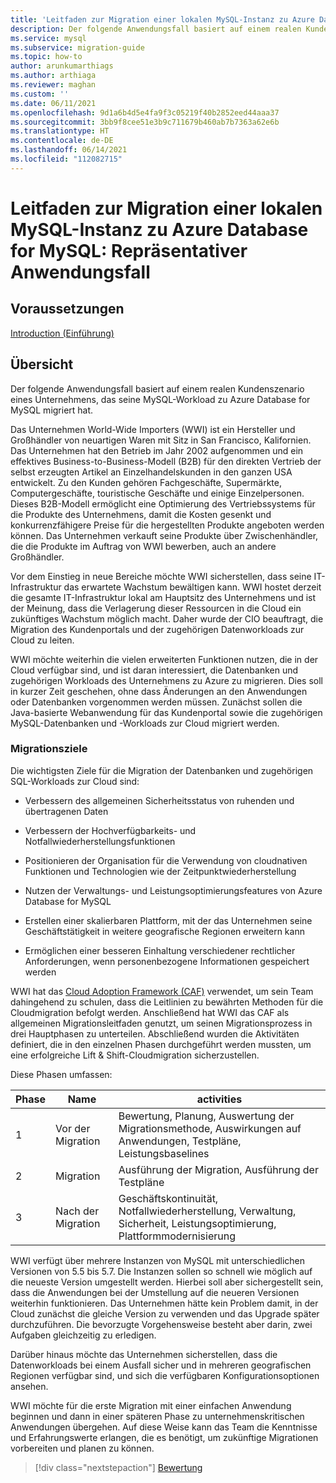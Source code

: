 ```yaml
---
title: 'Leitfaden zur Migration einer lokalen MySQL-Instanz zu Azure Database for MySQL: Repräsentativer Anwendungsfall'
description: Der folgende Anwendungsfall basiert auf einem realen Kundenszenario eines Unternehmens, das seine MySQL-Workload zu Azure Database for MySQL migriert hat.
ms.service: mysql
ms.subservice: migration-guide
ms.topic: how-to
author: arunkumarthiags
ms.author: arthiaga
ms.reviewer: maghan
ms.custom: ''
ms.date: 06/11/2021
ms.openlocfilehash: 9d1a6b4d5e4fa9f3c05219f40b2852eed44aaa37
ms.sourcegitcommit: 3bb9f8cee51e3b9c711679b460ab7b7363a62e6b
ms.translationtype: HT
ms.contentlocale: de-DE
ms.lasthandoff: 06/14/2021
ms.locfileid: "112082715"
---
```

# <a name="mysql-on-premises-to-azure-database-for-mysql-migration-guide-representative-use-case"></a>Leitfaden zur Migration einer lokalen MySQL-Instanz zu Azure Database for MySQL: Repräsentativer Anwendungsfall

## <a name="prerequisites"></a>Voraussetzungen

[Introduction (Einführung)](01-mysql-migration-guide-intro.md)
## <a name="overview"></a>Übersicht

Der folgende Anwendungsfall basiert auf einem realen Kundenszenario eines Unternehmens, das seine MySQL-Workload zu Azure Database for MySQL migriert hat.

Das Unternehmen World-Wide Importers (WWI) ist ein Hersteller und Großhändler von neuartigen Waren mit Sitz in San Francisco, Kalifornien. Das Unternehmen hat den Betrieb im Jahr 2002 aufgenommen und ein effektives Business-to-Business-Modell (B2B) für den direkten Vertrieb der selbst erzeugten Artikel an Einzelhandelskunden in den ganzen USA entwickelt. Zu den Kunden gehören Fachgeschäfte, Supermärkte, Computergeschäfte, touristische Geschäfte und einige Einzelpersonen. Dieses B2B-Modell ermöglicht eine Optimierung des Vertriebssystems für die Produkte des Unternehmens, damit die Kosten gesenkt und konkurrenzfähigere Preise für die hergestellten Produkte angeboten werden können. Das Unternehmen verkauft seine Produkte über Zwischenhändler, die die Produkte im Auftrag von WWI bewerben, auch an andere Großhändler.

Vor dem Einstieg in neue Bereiche möchte WWI sicherstellen, dass seine IT-Infrastruktur das erwartete Wachstum bewältigen kann. WWI hostet derzeit die gesamte IT-Infrastruktur lokal am Hauptsitz des Unternehmens und ist der Meinung, dass die Verlagerung dieser Ressourcen in die Cloud ein zukünftiges Wachstum möglich macht. Daher wurde der CIO beauftragt, die Migration des Kundenportals und der zugehörigen Datenworkloads zur Cloud zu leiten.

WWI möchte weiterhin die vielen erweiterten Funktionen nutzen, die in der Cloud verfügbar sind, und ist daran interessiert, die Datenbanken und zugehörigen Workloads des Unternehmens zu Azure zu migrieren. Dies soll in kurzer Zeit geschehen, ohne dass Änderungen an den Anwendungen oder Datenbanken vorgenommen werden müssen. Zunächst sollen die Java-basierte Webanwendung für das Kundenportal sowie die zugehörigen MySQL-Datenbanken und -Workloads zur Cloud migriert werden.

### <a name="migration-goals"></a>Migrationsziele

Die wichtigsten Ziele für die Migration der Datenbanken und zugehörigen SQL-Workloads zur Cloud sind:

  - Verbessern des allgemeinen Sicherheitsstatus von ruhenden und übertragenen Daten

  - Verbessern der Hochverfügbarkeits- und Notfallwiederherstellungsfunktionen

  - Positionieren der Organisation für die Verwendung von cloudnativen Funktionen und Technologien wie der Zeitpunktwiederherstellung

  - Nutzen der Verwaltungs- und Leistungsoptimierungsfeatures von Azure Database for MySQL

  - Erstellen einer skalierbaren Plattform, mit der das Unternehmen seine Geschäftstätigkeit in weitere geografische Regionen erweitern kann

  - Ermöglichen einer besseren Einhaltung verschiedener rechtlicher Anforderungen, wenn personenbezogene Informationen gespeichert werden

WWI hat das [Cloud Adoption Framework (CAF)](/azure/cloud-adoption-framework/) verwendet, um sein Team dahingehend zu schulen, dass die Leitlinien zu bewährten Methoden für die Cloudmigration befolgt werden. Anschließend hat WWI das CAF als allgemeinen Migrationsleitfaden genutzt, um seinen Migrationsprozess in drei Hauptphasen zu unterteilen. Abschließend wurden die Aktivitäten definiert, die in den einzelnen Phasen durchgeführt werden mussten, um eine erfolgreiche Lift & Shift-Cloudmigration sicherzustellen.

Diese Phasen umfassen:

| Phase | Name | activities |
|-------|------|------------|
| 1 | Vor der Migration  | Bewertung, Planung, Auswertung der Migrationsmethode, Auswirkungen auf Anwendungen, Testpläne, Leistungsbaselines |
| 2 | Migration      | Ausführung der Migration, Ausführung der Testpläne                                                                          |
| 3 | Nach der Migration | Geschäftskontinuität, Notfallwiederherstellung, Verwaltung, Sicherheit, Leistungsoptimierung, Plattformmodernisierung |

WWI verfügt über mehrere Instanzen von MySQL mit unterschiedlichen Versionen von 5.5 bis 5.7. Die Instanzen sollen so schnell wie möglich auf die neueste Version umgestellt werden. Hierbei soll aber sichergestellt sein, dass die Anwendungen bei der Umstellung auf die neueren Versionen weiterhin funktionieren. Das Unternehmen hätte kein Problem damit, in der Cloud zunächst die gleiche Version zu verwenden und das Upgrade später durchzuführen. Die bevorzugte Vorgehensweise besteht aber darin, zwei Aufgaben gleichzeitig zu erledigen.

Darüber hinaus möchte das Unternehmen sicherstellen, dass die Datenworkloads bei einem Ausfall sicher und in mehreren geografischen Regionen verfügbar sind, und sich die verfügbaren Konfigurationsoptionen ansehen.

WWI möchte für die erste Migration mit einer einfachen Anwendung beginnen und dann in einer späteren Phase zu unternehmenskritischen Anwendungen übergehen. Auf diese Weise kann das Team die Kenntnisse und Erfahrungswerte erlangen, die es benötigt, um zukünftige Migrationen vorbereiten und planen zu können.  

> [!div class="nextstepaction"]
> [Bewertung](./03-assessment.md)